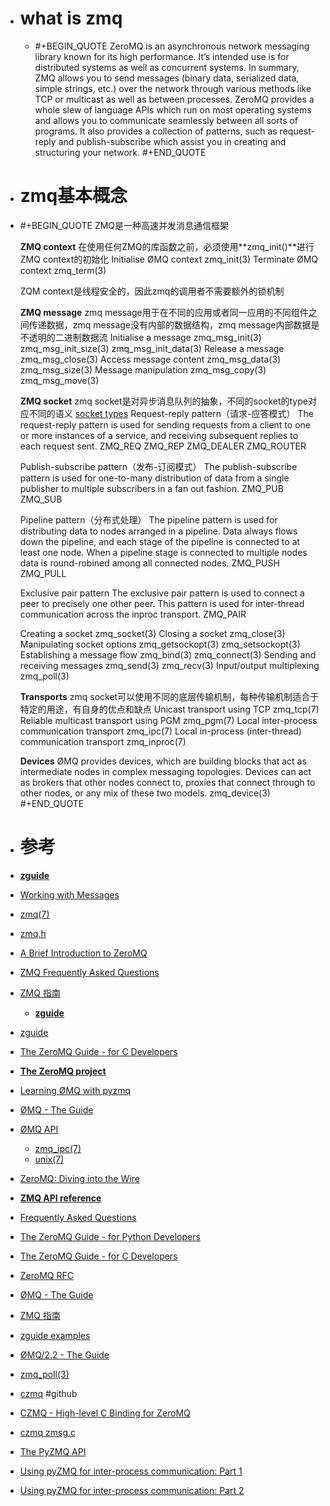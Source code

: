 - # what is zmq
	- #+BEGIN_QUOTE
	  ZeroMQ is an asynchronous network messaging library known for its high performance. It’s intended use is for distributed systems as well as concurrent systems. In summary, ZMQ allows you to send messages (binary data, serialized data, simple strings, etc.) over the network through various methods like TCP or multicast as well as between processes.  ZeroMQ provides a whole slew of language APIs which run on most operating systems and allows you to communicate seamlessly between all sorts of programs. It also provides a collection of patterns, such as request-reply and publish-subscribe which assist you in creating and structuring your network.
	  #+END_QUOTE
- # zmq基本概念
- #+BEGIN_QUOTE
  ZMQ是一种高速并发消息通信框架
  
  **ZMQ context**
  在使用任何ZMQ的库函数之前，必须使用**zmq_init()**进行ZMQ context的初始化
  Initialise ØMQ context
      zmq_init(3)
  Terminate ØMQ context
      zmq_term(3)
  
  ZQM context是线程安全的，因此zmq的调用者不需要额外的锁机制
  
  **ZMQ message**
  zmq message用于在不同的应用或者同一应用的不同组件之间传递数据，zmq message没有内部的数据结构，zmq message内部数据是不透明的二进制数据流
  Initialise a message
      zmq_msg_init(3) zmq_msg_init_size(3) zmq_msg_init_data(3)
  Release a message
      zmq_msg_close(3)
  Access message content
      zmq_msg_data(3) zmq_msg_size(3)
  Message manipulation
      zmq_msg_copy(3) zmq_msg_move(3)
  
  **ZMQ socket**
  zmq socket是对异步消息队列的抽象，不同的socket的type对应不同的语义
  [socket types](http://api.zeromq.org/2-1:zmq-socket)
  Request-reply pattern（请求-应答模式）
  The request-reply pattern is used for sending requests from a client to one or more instances of a service, and receiving subsequent replies to each request sent.
      ZMQ_REQ
      ZMQ_REP
      ZMQ_DEALER
      ZMQ_ROUTER
  
  Publish-subscribe pattern（发布-订阅模式）
  The publish-subscribe pattern is used for one-to-many distribution of data from a single publisher to multiple subscribers in a fan out fashion.
      ZMQ_PUB
      ZMQ_SUB
  
  Pipeline pattern（分布式处理）
  The pipeline pattern is used for distributing data to nodes arranged in a pipeline. Data always flows down the pipeline, and each stage of the pipeline is connected to at least one node. When a pipeline stage is connected to multiple nodes data is round-robined among all connected nodes.
      ZMQ_PUSH
      ZMQ_PULL
  
  Exclusive pair pattern
  The exclusive pair pattern is used to connect a peer to precisely one other peer. This pattern is used for inter-thread communication across the inproc transport.
      ZMQ_PAIR
  
  Creating a socket
      zmq_socket(3)
  Closing a socket
      zmq_close(3)
  Manipulating socket options
      zmq_getsockopt(3) zmq_setsockopt(3)
  Establishing a message flow
      zmq_bind(3) zmq_connect(3)
  Sending and receiving messages
      zmq_send(3) zmq_recv(3)
  Input/output multiplexing
      zmq_poll(3)
  
  **Transports**
  zmq socket可以使用不同的底层传输机制，每种传输机制适合于特定的用途，有自身的优点和缺点
  Unicast transport using TCP
      zmq_tcp(7)
  Reliable multicast transport using PGM
      zmq_pgm(7)
  Local inter-process communication transport
      zmq_ipc(7)
  Local in-process (inter-thread) communication transport
      zmq_inproc(7)
  
  **Devices**
  ØMQ provides devices, which are building blocks that act as intermediate nodes in complex messaging topologies. Devices can act as brokers that other nodes connect to, proxies that connect through to other nodes, or any mix of these two models.
  zmq_device(3)
  #+END_QUOTE
- # 参考
- [**zguide**](https://zguide.zeromq.org/)
- [Working with Messages](https://zguide.zeromq.org/docs/chapter2/#Working-with-Messages)
- [zmq(7)](https://libzmq.readthedocs.io/en/latest/zmq.html)
- [zmq.h](https://travlr.github.io/libzmq/zmq_8h_source.html#l00225)
- [A Brief Introduction to ZeroMQ](https://intelligentproduct.solutions/technical-software/introduction-to-zeromq/)
- [ZMQ Frequently Asked Questions](http://wiki.zeromq.org/area:faq#toc5)
- [ZMQ 指南](https://wizardforcel.gitbooks.io/zmq-guide/content/chapter1.html)
	- **[zguide](https://github.com/booksbyus/zguide)**
- [zguide](http://zguide2.wikidot.com/)
- [The ZeroMQ Guide - for C Developers](http://zguide2.wdfiles.com/local--files/page:start/zguide-c.pdf)
- [**The ZeroMQ project**](https://github.com/zeromq)
- [Learning ØMQ with pyzmq](https://learning-0mq-with-pyzmq.readthedocs.io/en/latest/index.html)
- [ØMQ - The Guide](https://zguide.zeromq.org/)
- [ØMQ API](http://api.zeromq.org/2-1:_start)
	- [zmq_ipc(7)](http://api.zeromq.org/4-1:zmq-ipc)
	- [unix(7)](https://man7.org/linux/man-pages/man7/unix.7.html)
- [ZeroMQ: Diving into the Wire](https://www.codeproject.com/Articles/863889/ZeroMQ-Diving-into-the-Wire)
- [**ZMQ API reference**](https://libzmq.readthedocs.io/en/latest/)
- [Frequently Asked Questions](http://wiki.zeromq.org/area:faq)
- [The ZeroMQ Guide - for Python Developers](https://zguide2.wdfiles.com/local--files/page:start/zguide-py.pdf)
- [The ZeroMQ Guide - for C Developers](https://zguide2.wdfiles.com/local--files/page:start/zguide-c.pdf)
- [ZeroMQ RFC](https://rfc.zeromq.org/)
- [ØMQ - The Guide](https://zguide.zeromq.org/)
- [ZMQ 指南](https://github.com/anjuke/zguide-cn/tree/master)
- [zguide examples](https://github.com/booksbyus/zguide/tree/master/examples)
- [ØMQ/2.2 - The Guide](http://zguide2.zeromq.org/)
- [zmq_poll(3)](https://linux.die.net/man/3/zmq_poll)
- [czmq](https://github.com/zeromq/czmq) #github
- [CZMQ - High-level C Binding for ZeroMQ](http://czmq.zeromq.org/)
- [czmq zmsg.c](https://github.com/zeromq/czmq/blob/master/src/zmsg.c)
- [The PyZMQ API](https://pyzmq.readthedocs.io/en/latest/)
- [Using pyZMQ for inter-process communication: Part 1](https://pythonforthelab.com/blog/using-pyzmq-for-inter-process-communication-part-1/)
- [Using pyZMQ for inter-process communication: Part 2](https://pythonforthelab.com/blog/using-pyzmq-for-inter-process-communication-part-2/)